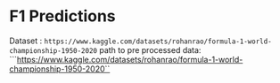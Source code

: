 # F1 Predictions

Dataset : ```https://www.kaggle.com/datasets/rohanrao/formula-1-world-championship-1950-2020```
path to pre processed data: ```https://www.kaggle.com/datasets/rohanrao/formula-1-world-championship-1950-2020``
